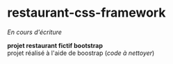 # restaurant-css-framework

*En cours d'écriture*  
  
  **projet restaurant fictif bootstrap**  
  projet réalisé à l'aide de boostrap (*code à nettoyer*)
